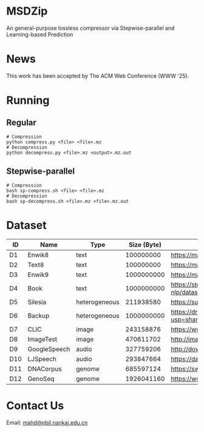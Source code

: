 # MSDZip
An general-purpose lossless compressor via Stepwise-parallel and Learning-based Prediction

# News
This work has been accepted by The ACM Web Conference (WWW '25).

# Running
## Regular
```
# Compression
python compress.py <file> <file>.mz
# Decompression
python decompress.py <file>.mz <output>.mz.out
```

## Stepwise-parallel
```
# Compression
bash sp-compress.sh <file> <file>.mz
# Decompression
bash sp-decompress.sh <file>.mz <file>.mz.out
```

# Dataset
| ID  | Name       | Type          | Size (Byte)                                                          | Link                                                                                   |
|-----|------------|---------------|-------------|----------------------------------------------------------------------------------------|
| D1  | Enwik8     | text          | 100000000               | https://mattmahoney.net/dc/enwik8.zip                                                  |
| D2  | Text8      | text          | 100000000   | https://mattmahoney.net/dc/text8.zip                                                   |
| D3  | Enwik9     | text          | 1000000000               | https://mattmahoney.net/dc/enwik9.zip                                                  |
| D4  | Book       | text          | 1000000000                                     | https://storage.googleapis.com/huggingface-nlp/datasets/bookcorpus/bookcorpus.tar.bz2  |
| D5  | Silesia    | heterogeneous | 211938580        | https://sun.aei.polsl.pl//~sdeor/corpus/silesia.zip                                    |
| D6  | Backup     | heterogeneous | 1000000000          | https://drive.google.com/file/d/18qvfbeeOwD1Fejq9XtgAJwYoXjSV8UaC/view?usp=sharing     |
| D7  | CLIC       | image         | 243158876         | https://www.compression.cc/tasks/                                                      |
| D8  | ImageTest  | image         | 470611702       | http://imagecompression.info/test_images/rgb8bit.zip                                   |
| D9  | GoogleSpeech    | audio         | 327759206       | http://download.tensorflow.org/data/speech_commands_v0.01.tar.gz                       |
| D10 | LJSpeech   | audio         | 293847664                  | https://data.keithito.com/data/speech/LJSpeech-1.1.tar.bz2                             |
| D11 | DNACorpus  | genome        | 685597124                   | https://sweet.ua.pt/pratas/datasets/DNACorpus.zip                                      |
| D12 | GenoSeq | genome        | 1926041160         | https://www.ncbi.nlm.nih.gov/sra/ERR7091247                                            |

# Contact Us
Email: mahd@nbjl.nankai.edu.cn
